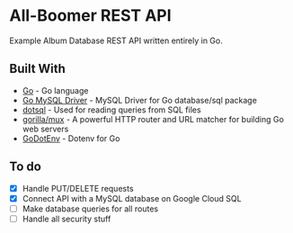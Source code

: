 # All-Boomer REST API

Example Album Database REST API written entirely in Go.

## Built With

- [Go](https://golang.org/) - Go language
- [Go MySQL Driver](https://github.com/go-sql-driver/mysql) - MySQL Driver for Go database/sql package
- [dotsql](https://github.com/gchaincl/dotsql) - Used for reading queries from SQL files
- [gorilla/mux](https://github.com/gorilla/mux) - A powerful HTTP router and URL matcher for building Go web servers
- [GoDotEnv](https://github.com/joho/godotenv) - Dotenv for Go

## To do

- [x] Handle PUT/DELETE requests
- [x] Connect API with a MySQL database on Google Cloud SQL
- [ ] Make database queries for all routes
- [ ] Handle all security stuff
